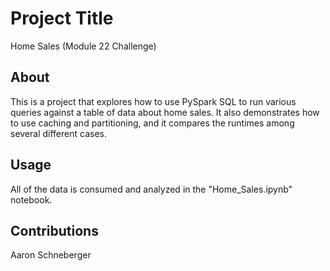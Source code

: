 # Project Title
Home Sales (Module 22 Challenge)

## About
This is a project that explores how to use PySpark SQL to run various queries against a table of data about home sales. It also demonstrates how to use caching and partitioning, and it compares the runtimes among several different cases.

## Usage
All of the data is consumed and analyzed in the "Home_Sales.ipynb" notebook.

## Contributions
Aaron Schneberger



